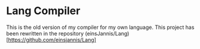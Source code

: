 # Lang Compiler

This is the old version of my compiler for my own language. This project has been rewritten in the repository (einsJannis/Lang)[https://github.com/einsjannis/Lang]
